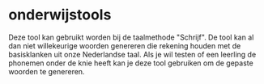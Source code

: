 # onderwijstools
Deze tool kan gebruikt worden bij de taalmethode "Schrijf". De tool kan al dan niet willekeurige woorden genereren die rekening houden met de basisklanken uit onze Nederlandse taal. Als je wil testen of een leerling de phonemen onder de knie heeft kan je deze tool gebruiken om de gepaste woorden te genereren.
